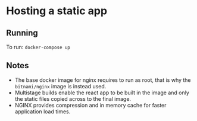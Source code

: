 # Hosting a static app

## Running

To run:
`docker-compose up`

## Notes

* The base docker image for nginx requires to run as root, that is why the `bitnami/nginx` image is instead used.
* Multistage builds enable the react app to be built in the image and only the static files copied across to the final image.
* NGINX provides compression and in memory cache for faster application load times.